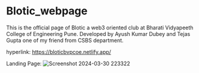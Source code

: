 # Blotic_webpage
This is the official page of Blotic a web3 oriented club at Bharati Vidyapeeth College of Engineering Pune.
Developed by Ayush Kumar Dubey and Tejas Gupta one of my friend from CSBS department.

hyperlink: https://bloticbvpcoe.netlify.app/

Landing Page:
![Screenshot 2024-03-30 223322](https://github.com/uayushdubey/Blotic_webpage/assets/89792408/73aee35d-64c8-4833-9a9d-3de0062330e9)
